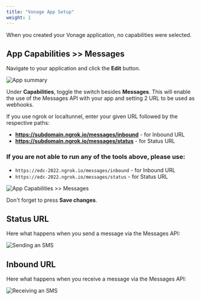 ```yaml
---
title: "Vonage App Setup"
weight: 1
---
```


When you created your Vonage application, no capabilities were selected.

## App Capabilities >> Messages

Navigate to your application and click the **Edit** button.

![App summary](/messages/app.png)

Under **Capabilities**, toggle the switch besides **Messages**. This will enable the use of the Messages API with your app and setting 2 URL to be used as webhooks.

If you use ngrok or localtunnel, enter your given URL followed by the respective paths:

- **https://subdomain.ngrok.io/messages/inbound** - for Inbound URL
- **https://subdomain.ngrok.io/messages/status** - for Status URL

### If you are not able to run any of the tools above, please use:

- `https://edc-2022.ngrok.io/messages/inbound` - for Inbound URL
- `https://edc-2022.ngrok.io/messages/status` - for Status URL

![App Capabilities >> Messages](/messages/app_capabilities.png)

Don't forget to press **Save changes**.

## Status URL

Here what happens when you send a message via the Messages API:

![Sending an SMS](/messages/status_url.gif?classes=thumbnail)

## Inbound URL

Here what happens when you receive a message via the Messages API:

![Receiving an SMS](/messages/inbound_url.gif?classes=thumbnail)
